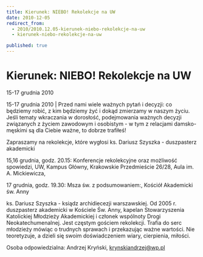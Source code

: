 ```yaml
---
title: Kierunek: NIEBO! Rekolekcje na UW
date: 2010-12-05
redirect_from: 
  - 2010/2010.12.05-kierunek-niebo-rekolekcje-na-uw
  - kierunek-niebo-rekolekcje-na-uw

published: true
---
```




# Kierunek: NIEBO! Rekolekcje na UW

<time>15-17 grudnia 2010</time>

15-17 grudnia 2010 | 
Przed nami wiele ważnych pytań i decyzji: co będziemy robić, z kim będziemy żyć i dokąd zmierzamy w naszym życiu. Jeśli tematy wkraczania w dorosłość, podejmowania ważnych decyzji związanych z życiem zawodowym i osobistym - w tym z relacjami damsko-męskimi są dla Ciebie ważne, to dobrze trafiłeś!

Zapraszamy na rekolekcje, które wygłosi ks. Dariusz Szyszka - duszpasterz akademicki

15,16 grudnia, godz. 20.15: Konferencje rekolekcyjne oraz możliwość spowiedzi, UW, Kampus Główny, Krakowskie Przedmieście 26/28, Aula im. A. Mickiewicza,

17 grudnia, godz. 19.30: Msza św. z podsumowaniem:, 
Kościół Akademicki św. Anny

ks. Dariusz Szyszka - ksiądz archidiecezji warszawskiej. Od 2005 r. duszpasterz akademicki w Kościele Św. Anny, kapelan Stowarzyszenia Katolickiej Młodzieży Akademickiej i członek wspólnoty Drogi Neokatechumenalnej. Jest częstym gościem rekolekcji. Trafia do serc młodzieży mówiąc o trudnych sprawach i przekazując ważne wartości. Nie teoretyzuje, a dzieli się swoim doświadczeniem wiary, cierpienia, miłości.

Osoba odpowiedzialna: Andrzej Kryński, krynskiandrzej@wp.pl



<!--CONTENT FROM OLD SERVER (jos before 2013): 15-17 grudnia 2010 | 
Przed nami wiele ważnych pytań i decyzji: co będziemy robić, z kim będziemy żyć i dokąd zmierzamy w naszym życiu. Jeśli tematy wkraczania w dorosłość, podejmowania ważnych decyzji związanych z życiem zawodowym i osobistym - w tym z relacjami damsko-męskimi są dla Ciebie ważne, to dobrze trafiłeś!

Zapraszamy na rekolekcje, które wygłosi ks. Dariusz Szyszka - duszpasterz akademicki

15,16 grudnia, godz. 20.15: Konferencje rekolekcyjne oraz możliwość spowiedzi, UW, Kampus Główny, Krakowskie Przedmieście 26/28, Aula im. A. Mickiewicza,

17 grudnia, godz. 19.30: Msza św. z podsumowaniem:, Kościół Akademicki św. Anny

ks. Dariusz Szyszka - ksiądz archidiecezji warszawskiej. Od 2005 r. duszpasterz akademicki w Kościele Św. Anny, kapelan Stowarzyszenia Katolickiej Młodzieży Akademickiej i członek wspólnoty Drogi Neokatechumenalnej. Jest częstym gościem rekolekcji. Trafia do serc młodzieży mówiąc o trudnych sprawach i przekazując ważne wartości. Nie teoretyzuje, a dzieli się swoim doświadczeniem wiary, cierpienia, miłości.

Osoba odpowiedzialna: Andrzej Kryński, krynskiandrzej@wp.pl

                                                      
-->

<!--{{json:{"created_date":"2010-12-05 22:17:10","publish_down":"0000-00-00 00:00:00","id":"999"}}}-->